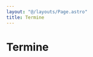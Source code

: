 ```yaml
---
layout: "@/layouts/Page.astro"
title: Termine
---
```


# Termine

<!-- iframe code einfach hier einfügen -->
